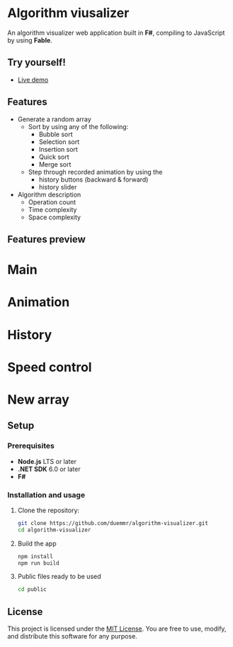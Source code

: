 # Algorithm viusalizer

An algorithm visualizer web application built in **F#**, compiling to JavaScript by using **Fable**.

## Try yourself!
- [Live demo](https://duemmr.github.io)

## Features

- Generate a random array
  - Sort by using any of the following:
     - Bubble sort
     - Selection sort
     - Insertion sort
     - Quick sort
     - Merge sort
  - Step through recorded animation by using the
    - history buttons (backward & forward) 
    - history slider
- Algorithm description
  - Operation count
  - Time complexity
  - Space complexity

## Features preview

# Main

# Animation

# History

# Speed control

# New array

## Setup

### Prerequisites

- **Node.js** LTS or later
- **.NET SDK** 6.0 or later
- **F#**

### Installation and usage

1. Clone the repository:
   ```bash
   git clone https://github.com/duemmr/algorithm-visualizer.git
   cd algorithm-visualizer
   ```
2. Build the app
    ```bash
    npm install
    npm run build
    ```
3. Public files ready to be used
    ```bash
    cd public
    ```
   

## License

This project is licensed under the [MIT License](./LICENSE). You are free to use, modify, and distribute this software for any purpose.
